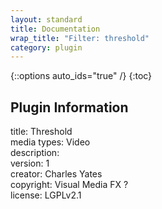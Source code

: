 ```yaml
---
layout: standard
title: Documentation
wrap_title: "Filter: threshold"
category: plugin
---
```

{::options auto_ids="true" /}
{:toc}

## Plugin Information

title: Threshold  
media types:
Video  
description:   
version: 1  
creator: Charles Yates  
copyright: Visual Media FX ?  
license: LGPLv2.1  
